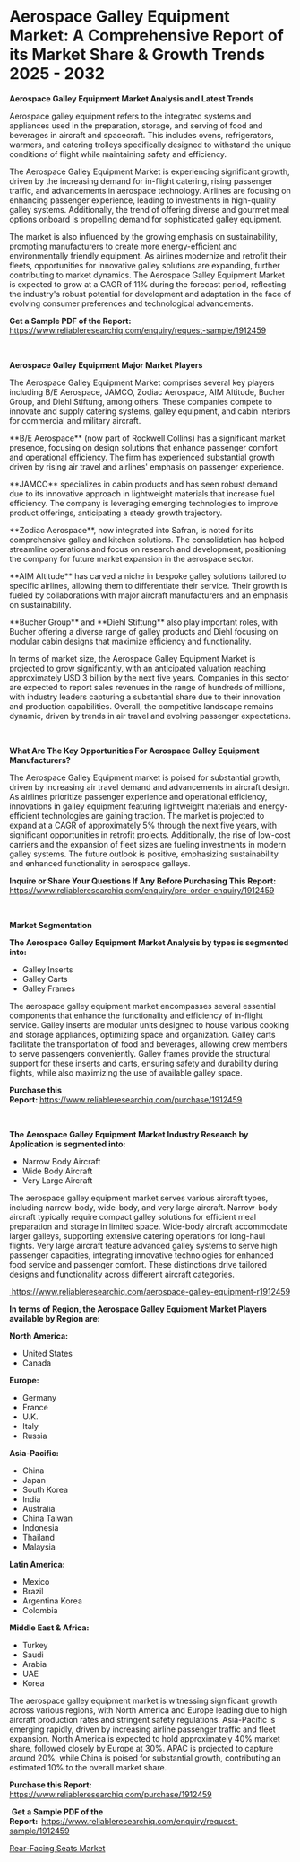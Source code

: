 <p><h1>Aerospace Galley Equipment Market: A Comprehensive Report of its Market Share & Growth Trends 2025 - 2032</h1></p><p><strong>Aerospace Galley Equipment Market Analysis and Latest Trends</strong></p>
<p><p>Aerospace galley equipment refers to the integrated systems and appliances used in the preparation, storage, and serving of food and beverages in aircraft and spacecraft. This includes ovens, refrigerators, warmers, and catering trolleys specifically designed to withstand the unique conditions of flight while maintaining safety and efficiency. </p><p>The Aerospace Galley Equipment Market is experiencing significant growth, driven by the increasing demand for in-flight catering, rising passenger traffic, and advancements in aerospace technology. Airlines are focusing on enhancing passenger experience, leading to investments in high-quality galley systems. Additionally, the trend of offering diverse and gourmet meal options onboard is propelling demand for sophisticated galley equipment. </p><p>The market is also influenced by the growing emphasis on sustainability, prompting manufacturers to create more energy-efficient and environmentally friendly equipment. As airlines modernize and retrofit their fleets, opportunities for innovative galley solutions are expanding, further contributing to market dynamics. The Aerospace Galley Equipment Market is expected to grow at a CAGR of 11% during the forecast period, reflecting the industry's robust potential for development and adaptation in the face of evolving consumer preferences and technological advancements.</p></p>
<p><strong>Get a Sample PDF of the Report:&nbsp;</strong> <a href="https://www.reliableresearchiq.com/enquiry/request-sample/1912459?utm_campaign=2810&utm_medium=2&utm_source=Github&utm_content=ia&utm_term=31032025&utm_id=aerospace-galley-equipment">https://www.reliableresearchiq.com/enquiry/request-sample/1912459</a></p>
<p>&nbsp;</p>
<p><strong>Aerospace Galley Equipment Major Market Players</strong></p>
<p><p>The Aerospace Galley Equipment Market comprises several key players including B/E Aerospace, JAMCO, Zodiac Aerospace, AIM Altitude, Bucher Group, and Diehl Stiftung, among others. These companies compete to innovate and supply catering systems, galley equipment, and cabin interiors for commercial and military aircraft.</p><p>**B/E Aerospace** (now part of Rockwell Collins) has a significant market presence, focusing on design solutions that enhance passenger comfort and operational efficiency. The firm has experienced substantial growth driven by rising air travel and airlines' emphasis on passenger experience.</p><p>**JAMCO** specializes in cabin products and has seen robust demand due to its innovative approach in lightweight materials that increase fuel efficiency. The company is leveraging emerging technologies to improve product offerings, anticipating a steady growth trajectory.</p><p>**Zodiac Aerospace**, now integrated into Safran, is noted for its comprehensive galley and kitchen solutions. The consolidation has helped streamline operations and focus on research and development, positioning the company for future market expansion in the aerospace sector.</p><p>**AIM Altitude** has carved a niche in bespoke galley solutions tailored to specific airlines, allowing them to differentiate their service. Their growth is fueled by collaborations with major aircraft manufacturers and an emphasis on sustainability.</p><p>**Bucher Group** and **Diehl Stiftung** also play important roles, with Bucher offering a diverse range of galley products and Diehl focusing on modular cabin designs that maximize efficiency and functionality.</p><p>In terms of market size, the Aerospace Galley Equipment Market is projected to grow significantly, with an anticipated valuation reaching approximately USD 3 billion by the next five years. Companies in this sector are expected to report sales revenues in the range of hundreds of millions, with industry leaders capturing a substantial share due to their innovation and production capabilities. Overall, the competitive landscape remains dynamic, driven by trends in air travel and evolving passenger expectations.</p></p>
<p>&nbsp;</p>
<p><strong>What Are The Key Opportunities For Aerospace Galley Equipment Manufacturers?</strong></p>
<p><p>The Aerospace Galley Equipment market is poised for substantial growth, driven by increasing air travel demand and advancements in aircraft design. As airlines prioritize passenger experience and operational efficiency, innovations in galley equipment featuring lightweight materials and energy-efficient technologies are gaining traction. The market is projected to expand at a CAGR of approximately 5% through the next five years, with significant opportunities in retrofit projects. Additionally, the rise of low-cost carriers and the expansion of fleet sizes are fueling investments in modern galley systems. The future outlook is positive, emphasizing sustainability and enhanced functionality in aerospace galleys.</p></p>
<p><strong>Inquire or Share Your Questions If Any Before Purchasing This Report:</strong> <a href="https://www.reliableresearchiq.com/enquiry/pre-order-enquiry/1912459?utm_campaign=2810&utm_medium=2&utm_source=Github&utm_content=ia&utm_term=31032025&utm_id=aerospace-galley-equipment">https://www.reliableresearchiq.com/enquiry/pre-order-enquiry/1912459</a></p>
<p>&nbsp;</p>
<p><strong>Market Segmentation</strong></p>
<p><strong>The Aerospace Galley Equipment Market Analysis by types is segmented into:</strong></p>
<p><ul><li>Galley Inserts</li><li>Galley Carts</li><li>Galley Frames</li></ul></p>
<p><p>The aerospace galley equipment market encompasses several essential components that enhance the functionality and efficiency of in-flight service. Galley inserts are modular units designed to house various cooking and storage appliances, optimizing space and organization. Galley carts facilitate the transportation of food and beverages, allowing crew members to serve passengers conveniently. Galley frames provide the structural support for these inserts and carts, ensuring safety and durability during flights, while also maximizing the use of available galley space.</p></p>
<p><strong>Purchase this Report:&nbsp;</strong><a href="https://www.reliableresearchiq.com/purchase/1912459?utm_campaign=2810&utm_medium=2&utm_source=Github&utm_content=ia&utm_term=31032025&utm_id=aerospace-galley-equipment">https://www.reliableresearchiq.com/purchase/1912459</a></p>
<p>&nbsp;</p>
<p><strong>The Aerospace Galley Equipment Market Industry Research by Application is segmented into:</strong></p>
<p><ul><li>Narrow Body Aircraft</li><li>Wide Body Aircraft</li><li>Very Large Aircraft</li></ul></p>
<p><p>The aerospace galley equipment market serves various aircraft types, including narrow-body, wide-body, and very large aircraft. Narrow-body aircraft typically require compact galley solutions for efficient meal preparation and storage in limited space. Wide-body aircraft accommodate larger galleys, supporting extensive catering operations for long-haul flights. Very large aircraft feature advanced galley systems to serve high passenger capacities, integrating innovative technologies for enhanced food service and passenger comfort. These distinctions drive tailored designs and functionality across different aircraft categories.</p></p>
<p><a href="https://www.reliableresearchiq.com/aerospace-galley-equipment-r1912459?utm_campaign=2810&utm_medium=2&utm_source=Github&utm_content=ia&utm_term=31032025&utm_id=aerospace-galley-equipment">&nbsp;https://www.reliableresearchiq.com/aerospace-galley-equipment-r1912459</a></p>
<p><strong>In terms of Region, the Aerospace Galley Equipment Market Players available by Region are:</strong></p>
<p>
    <p> <strong> North America: </strong>
        <ul>
            <li>United States</li>
            <li>Canada</li>
        </ul>
        </p> 
    <p> <strong> Europe: </strong>
        <ul>
            <li>Germany</li>
            <li>France</li>
            <li>U.K.</li>
            <li>Italy</li>
            <li>Russia</li>
        </ul>
        </p> 
    <p> <strong> Asia-Pacific: </strong>
        <ul>
            <li>China</li>
            <li>Japan</li>
            <li>South Korea</li>
            <li>India</li>
            <li>Australia</li>
            <li>China Taiwan</li>
            <li>Indonesia</li>
            <li>Thailand</li>
            <li>Malaysia</li>
        </ul>
        </p> 
    <p> <strong> Latin America: </strong>
        <ul>
            <li>Mexico</li>
            <li>Brazil</li>
            <li>Argentina Korea</li>
            <li>Colombia</li>
        </ul>
        </p> 
    <p> <strong> Middle East & Africa: </strong>
        <ul>
            <li>Turkey</li>
            <li>Saudi</li>
            <li>Arabia</li>
            <li>UAE</li>
            <li>Korea</li>
        </ul>
    </p>
    </p>
<p><p>The aerospace galley equipment market is witnessing significant growth across various regions, with North America and Europe leading due to high aircraft production rates and stringent safety regulations. Asia-Pacific is emerging rapidly, driven by increasing airline passenger traffic and fleet expansion. North America is expected to hold approximately 40% market share, followed closely by Europe at 30%. APAC is projected to capture around 20%, while China is poised for substantial growth, contributing an estimated 10% to the overall market share.</p></p>
<p><strong>Purchase this Report: </strong><a href="https://www.reliableresearchiq.com/purchase/1912459?utm_campaign=2810&utm_medium=2&utm_source=Github&utm_content=ia&utm_term=31032025&utm_id=aerospace-galley-equipment">https://www.reliableresearchiq.com/purchase/1912459</a></p>
<p>&nbsp;<strong>Get a Sample PDF of the Report:&nbsp;&nbsp;</strong><a href="https://www.reliableresearchiq.com/enquiry/request-sample/1912459?utm_campaign=2810&utm_medium=2&utm_source=Github&utm_content=ia&utm_term=31032025&utm_id=aerospace-galley-equipment">https://www.reliableresearchiq.com/enquiry/request-sample/1912459</a></p>
<p><strong></strong></p>
<p><p><a href="https://github.com/penecorodz74/Market-Research-Report-List-1/blob/main/rear-facing-seats-market.md?utm_campaign=2810&utm_medium=2&utm_source=Github&utm_content=ia&utm_term=31032025&utm_id=aerospace-galley-equipment">Rear-Facing Seats Market</a></p></p>